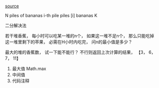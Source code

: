 [source](https://github.com/azl397985856/leetcode/blob/master/problems/875.koko-eating-bananas.md)

N piles of bananas   i-th pile piles [i] bananas  K 

二分解决法

若干堆香蕉， 每小时可以吃某一堆的n个， 如果这一堆不足n个， 那么只能吃掉这一堆里剩下的苹果， 必需在H小时内吃完， 问n的最小值是多少？

最大的堆的香蕉数， 试一下能不能行？ 不行则返回上次计算的结果， 
【3， 6， 7， 11】

1. 最大值 Math.max
2. 中间值
3. 代码注释